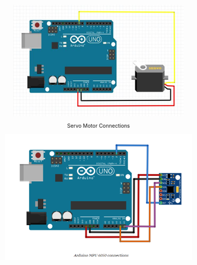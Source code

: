 <p align="center">
  <img width="460" height="300" src="Servo-Connections.png">
  <p align="center">
    Servo Motor Connections
  </p>
</p>

<p align="center">
  <img width="520" height="340" src="MPU6050-Connections.png">
</p>



